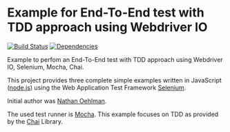 # Example for End-To-End test with TDD approach using Webdriver IO

[![Build Status](https://travis-ci.org/leutloff/e2e-webdriverio-mocha-tdd-example.png?branch=master)](https://travis-ci.org/leutloff/e2e-webdriverio-mocha-tdd-example)
[![Dependencies](https://gemnasium.com/leutloff/e2e-webdriverio-mocha-tdd-example.png)](https://gemnasium.com/leutloff/e2e-webdriverio-mocha-tdd-example)

Example to perfom an End-To-End test with TDD approach using Webdriver IO, Selenium, Mocha, Chai.

This project provides three complete simple examples written in JavaScript ([node.js](http://nodejs.org/))
using the Web Application Test Framework [Selenium](http://docs.seleniumhq.org/projects/webdriver/).

Initial author was [Nathan Oehlman](https://github.com/nathanoehlman).

The used test runner is [Mocha](http://visionmedia.github.io/mocha/).
This example focuses on TDD as provided by the [Chai](http://chaijs.com/) Library.
